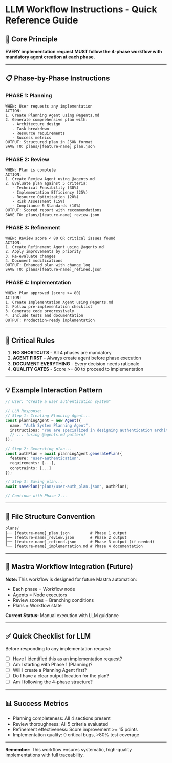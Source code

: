 # LLM Workflow Instructions - Quick Reference Guide

## 🎯 Core Principle
**EVERY implementation request MUST follow the 4-phase workflow with mandatory agent creation at each phase.**

---

## 📋 Phase-by-Phase Instructions

### PHASE 1: Planning
```
WHEN: User requests any implementation
ACTION: 
1. Create Planning Agent using @agents.md
2. Generate comprehensive plan with:
   - Architecture design
   - Task breakdown
   - Resource requirements
   - Success metrics
OUTPUT: Structured plan in JSON format
SAVE TO: plans/[feature-name]_plan.json
```

### PHASE 2: Review
```
WHEN: Plan is complete
ACTION:
1. Create Review Agent using @agents.md
2. Evaluate plan against 5 criteria:
   - Technical Feasibility (30%)
   - Implementation Efficiency (25%)
   - Resource Optimization (20%)
   - Risk Assessment (15%)
   - Compliance & Standards (10%)
OUTPUT: Scored report with recommendations
SAVE TO: plans/[feature-name]_review.json
```

### PHASE 3: Refinement
```
WHEN: Review score < 80 OR critical issues found
ACTION:
1. Create Refinement Agent using @agents.md
2. Apply improvements by priority
3. Re-evaluate changes
4. Document modifications
OUTPUT: Enhanced plan with change log
SAVE TO: plans/[feature-name]_refined.json
```

### PHASE 4: Implementation
```
WHEN: Plan approved (score >= 80)
ACTION:
1. Create Implementation Agent using @agents.md
2. Follow pre-implementation checklist
3. Generate code progressively
4. Include tests and documentation
OUTPUT: Production-ready implementation
```

---

## 🚨 Critical Rules

1. **NO SHORTCUTS** - All 4 phases are mandatory
2. **AGENT FIRST** - Always create agent before phase execution
3. **DOCUMENT EVERYTHING** - Every decision needs rationale
4. **QUALITY GATES** - Score >= 80 to proceed to implementation

---

## 💡 Example Interaction Pattern

```typescript
// User: "Create a user authentication system"

// LLM Response:
// Step 1: Creating Planning Agent...
const planningAgent = new Agent({
  name: "Auth System Planning Agent",
  instructions: "You are specialized in designing authentication architectures...",
  // ... (using @agents.md pattern)
});

// Step 2: Generating plan...
const authPlan = await planningAgent.generatePlan({
  feature: "user-authentication",
  requirements: [...],
  constraints: [...]
});

// Step 3: Saving plan...
await savePlan("plans/user-auth_plan.json", authPlan);

// Continue with Phase 2...
```

---

## 📂 File Structure Convention

```
plans/
├── [feature-name]_plan.json         # Phase 1 output
├── [feature-name]_review.json       # Phase 2 output
├── [feature-name]_refined.json      # Phase 3 output (if needed)
└── [feature-name]_implementation.md # Phase 4 documentation
```

---

## 🔄 Mastra Workflow Integration (Future)

**Note:** This workflow is designed for future Mastra automation:
- Each phase = Workflow node
- Agents = Node executors
- Review scores = Branching conditions
- Plans = Workflow state

**Current Status:** Manual execution with LLM guidance

---

## ✅ Quick Checklist for LLM

Before responding to any implementation request:
- [ ] Have I identified this as an implementation request?
- [ ] Am I starting with Phase 1 (Planning)?
- [ ] Will I create a Planning Agent first?
- [ ] Do I have a clear output location for the plan?
- [ ] Am I following the 4-phase structure?

---

## 📊 Success Metrics

- Planning completeness: All 4 sections present
- Review thoroughness: All 5 criteria evaluated
- Refinement effectiveness: Score improvement >= 15 points
- Implementation quality: 0 critical bugs, >80% test coverage

---

**Remember:** This workflow ensures systematic, high-quality implementations with full traceability.
